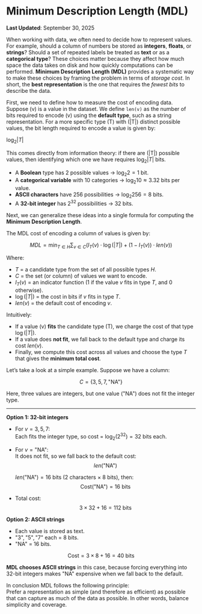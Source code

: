 # Minimum Description Length (MDL)

**Last Updated**: September 30, 2025

When working with data, we often need to decide how to represent values. For example, should a column of numbers be stored as **integers**, **floats**, or **strings**? Should a set of repeated labels be treated as **text** or as a **categorical type**?  These choices matter because they affect how much space the data takes on disk and how quickly computations can be performed.  **Minimum Description Length (MDL)** provides a systematic way to make these choices by framing the problem in terms of *storage cost*. In short, the **best representation** is the one that requires the *fewest bits* to describe the data.

First, we need to define how to measure the cost of encoding data. Suppose \(v\) is a value in the dataset. We define `len(v)` as the number of bits required to encode \(v\) using the **default type**, such as a string representation. For a more specific type \(T\) with \(|T|\) distinct possible values, the bit length required to encode a value is given by:

$\log_2 |T|$

This comes directly from information theory: if there are \(|T|\) possible values, then identifying which one we have requires $\log_2 |T|$ bits.  

- A **Boolean** type has 2 possible values → $\log_2 2 = 1$ bit.  
- A **categorical variable** with 10 categories → $\log_2 10 \approx 3.32$ bits per value.  
- **ASCII characters** have 256 possibilities → $\log_2 256 = 8$ bits.  
- A **32-bit integer** has $2^{32}$ possibilities → $32$ bits.  


Next, we can generalize these ideas into a single formula for computing the **Minimum Description Length**.  

The MDL cost of encoding a column of values is given by:

$$
MDL = \min_{T \in H} \sum_{v \in C} \Big( I_T(v) \cdot \log(|T|) \;+\;  (1 - I_T(v)) \cdot len(v) \Big)
$$

Where:  
- $T$ = a candidate type from the set of all possible types $H$.  
- $C$ = the set (or column) of values we want to encode.  
- $I_T(v)$ = an indicator function ($1$ if the value $v$ fits in type $T$, and $0$ otherwise).  
- $\log(|T|)$ = the cost in bits if $v$ fits in type $T$.  
- $len(v)$ = the default cost of encoding $v$.  
<!-- - $\alpha$ = a constant representing the cost per element when we must fall back to the default type.   -->

Intuitively:  
- If a value \(v\) **fits** the candidate type \(T\), we charge the cost of that type $\log(|T|)$.  
- If a value does **not fit**, we fall back to the default type and charge its cost $len(v)$.
- Finally, we compute this cost across all values and choose the type $T$ that gives the **minimum total cost**.  


Let’s take a look at a simple example. Suppose we have a column:  

$$
C = \{3, 5, 7, \text{"NA"}\}
$$

Here, three values are integers, but one value ($\text{"NA"}$) does not fit the integer type.  

---

**Option 1: 32-bit integers**  

- For $v = 3, 5, 7$:  
  Each fits the integer type, so cost = $\log_2(2^{32}) = 32$ bits each.  

- For $v = \text{"NA"}$:  
  It does not fit, so we fall back to the default cost:  
  $$
    len(\text{"NA"})
  $$  

    $len(\text{"NA"}) = 16$ bits (2 characters $\times$ 8 bits), then:  
  $$
  \text{Cost}(\text{"NA"}) = 16 \text{ bits}
  $$

- Total cost:  
  $$
  3 \times 32 + 16 = 112 \text{ bits}
  $$



**Option 2: ASCII strings**  

- Each value is stored as text.  
- $\text{"3"}, \text{"5"}, \text{"7"}$ each = $8$ bits.  
- $\text{"NA"}$ = $16$ bits.  

$$
\text{Cost} = 3 \times 8 + 16 = 40 \text{ bits}
$$



**MDL chooses ASCII strings** in this case, because forcing everything into 32-bit integers makes $\text{"NA"}$ expensive when we fall back to the default. 

In conclusion MDL follows the following principle:  
Prefer a representation as simple (and therefore as efficient) as possible that can capture as much of the data as possible. In other words, balance simplicity and coverage.